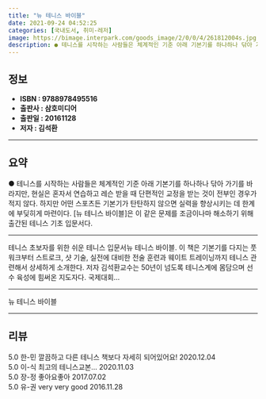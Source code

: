 ```yaml
---
title: "뉴 테니스 바이블"
date: 2021-09-24 04:52:25
categories: [국내도서, 취미-레저]
image: https://bimage.interpark.com/goods_image/2/0/0/4/261812004s.jpg
description: ● 테니스를 시작하는 사람들은 체계적인 기준 아래 기본기를 하나하나 닦아 가기를 바라지만, 현실은 혼자서 연습하고 레슨 받을 때 단편적인 교정을 받는 것이 전부인 경우가 적지 않다. 하지만 어떤 스포츠든 기본기가 탄탄하지 않으면 실력을 향상시키는 데 한계에 부딪히게 마련이다. [뉴 테
---
```


## **정보**

- **ISBN : 9788978495516**
- **출판사 : 삼호미디어**
- **출판일 : 20161128**
- **저자 : 김석환**

------



## **요약**

●  테니스를 시작하는 사람들은 체계적인 기준 아래 기본기를 하나하나 닦아 가기를 바라지만, 현실은 혼자서 연습하고 레슨 받을 때 단편적인 교정을 받는 것이 전부인 경우가 적지 않다. 하지만 어떤 스포츠든 기본기가 탄탄하지 않으면 실력을 향상시키는 데 한계에 부딪히게 마련이다. [뉴 테니스 바이블]은 이 같은 문제를 조금이나마 해소하기 위해 출간된 테니스 기초 입문서다.

------

테니스 초보자를 위한 쉬운 테니스 입문서뉴 테니스 바이블. 이 책은 기본기를 다지는 풋워크부터 스트로크, 샷 기술, 실전에 대비한 전술 훈련과 웨이트 트레이닝까지 테니스 관련해서 상세하게 소개한다. 저자 김석환교수는 50년이 넘도록 테니스계에 몸담으며 선수 육성에 힘써온 지도자다. 국제대회... 

------


뉴 테니스 바이블 

------


## **리뷰** 

5.0 한-민 깔끔하고 다른 테니스 책보다 자세히 되어있어요! 2020.12.04 <br/>5.0 이-식 최고의 테니스교본... 2020.11.03 <br/>5.0 장-정 좋아요좋아 2017.07.02 <br/>5.0 유-권 very very good 2016.11.28 <br/>